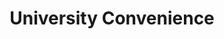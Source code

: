 ---
title: "University Convenience"
url: /buffalo/university-convenience-sheridan-drive/
shop: Lebensmittel
---